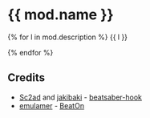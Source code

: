# {{ mod.name }}

{% for l in mod.description %}
{{ l }}

{% endfor %}

## Credits

* [Sc2ad](https://github.com/Sc2ad) and [jakibaki](https://github.com/jakibaki) - [beatsaber-hook](https://github.com/sc2ad/beatsaber-hook)
* [emulamer](https://github.com/emulamer) - [BeatOn](https://github.com/emulamer/BeatOn/)
